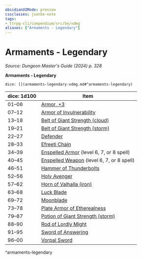 ```yaml
---
obsidianUIMode: preview
cssclasses: json5e-note
tags:
- ttrpg-cli/compendium/src/5e/xdmg
aliases: ["Armaments - Legendary"]
---
```

# Armaments - Legendary
*Source: Dungeon Master's Guide (2024) p. 328* 

**Armaments - Legendary**

`dice: [](armaments-legendary-xdmg.md#^armaments-legendary)`

| dice: 1d100 | Item |
|-------------|------|
| 01–06 | [Armor, +3](3-Mechanics/CLI/items/3-armor-xdmg.md) |
| 07–12 | [Armor of Invulnerability](3-Mechanics/CLI/items/armor-of-invulnerability-xdmg.md) |
| 13–18 | [Belt of Giant Strength (cloud)](3-Mechanics/CLI/items/belt-of-cloud-giant-strength-xdmg.md) |
| 19–21 | [Belt of Giant Strength (storm)](3-Mechanics/CLI/items/belt-of-storm-giant-strength-xdmg.md) |
| 22–27 | [Defender](3-Mechanics/CLI/items/defender-xdmg.md) |
| 28–33 | [Efreeti Chain](3-Mechanics/CLI/items/efreeti-chain-xdmg.md) |
| 34–39 | [Enspelled Armor](3-Mechanics/CLI/items/enspelled-armor-xdmg.md) (level 6, 7, or 8 spell) |
| 40–45 | [Enspelled Weapon](3-Mechanics/CLI/items/enspelled-weapon-xdmg.md) (level 6, 7, or 8 spell) |
| 46–51 | [Hammer of Thunderbolts](3-Mechanics/CLI/items/hammer-of-thunderbolts-xdmg.md) |
| 52–56 | [Holy Avenger](3-Mechanics/CLI/items/holy-avenger-xdmg.md) |
| 57–62 | [Horn of Valhalla (iron)](3-Mechanics/CLI/items/horn-of-valhalla-iron-xdmg.md) |
| 63–68 | [Luck Blade](3-Mechanics/CLI/items/luck-blade-xdmg.md) |
| 69–72 | [Moonblade](3-Mechanics/CLI/items/moonblade-xdmg.md) |
| 73–78 | [Plate Armor of Etherealness](3-Mechanics/CLI/items/plate-armor-of-etherealness-xdmg.md) |
| 79–87 | [Potion of Giant Strength (storm)](3-Mechanics/CLI/items/potion-of-storm-giant-strength-xdmg.md) |
| 88–90 | [Rod of Lordly Might](3-Mechanics/CLI/items/rod-of-lordly-might-xdmg.md) |
| 91–95 | [Sword of Answering](3-Mechanics/CLI/items/sword-of-answering-xdmg.md) |
| 96–00 | [Vorpal Sword](3-Mechanics/CLI/items/vorpal-sword-xdmg.md) |
^armaments-legendary